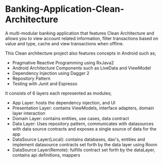 # Banking-Application-Clean-Architecture
A multi-modular banking application that features Clean Architecture and allows you to view account related information, filter transactions based on value and type, cache and view transactions when offline.

This Clean architecture project also features concepts in Android such as;
  - Pragmative Reactive Programming using RxJava2
  - Android Architecture Components such as LiveData and ViewModel
  - Dependency Injection using Dagger 2
  - Repository Pattern
  - Testing with Junit and Espresso

It consists of 6 layers each represented as modules;
  - App Layer: hosts the dependency injection, and UI 
  - Presentation Layer: contains ViewModels, interface adapters, domain layer interaction
  - Domain Layer: contains entities, use cases, data contract
  - Data Layer: Uses repository pattern, communicates with datasources with data source contracts and exposes a single source of data for the app
  - DataSource Layer(Local): contains databases, dao's, entities and implement datasource contracts set forth by the data layer using Room
  - DataSource Layer(Remote): fulfills contract set forth by the dataLayer, contains api definitions, mappers
  
  
